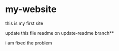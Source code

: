 # my-website

this is my first site

update this file readme on update-readme branch**

i am fixed the problem
